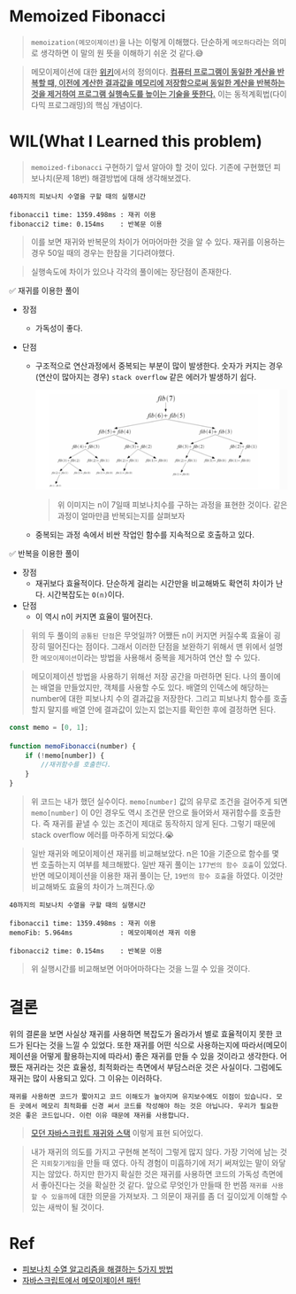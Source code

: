 # Memoized Fibonacci

> `memoization(메모이제이션)`을 나는 이렇게 이해했다. 단순하게 `메모하다`라는 의미로 생각하면 이 말의 원 뜻을 이해하기 쉬운 것 같다.😅

> 메모이제이션에 대한 [위키](https://ko.wikipedia.org/wiki/%EB%A9%94%EB%AA%A8%EC%9D%B4%EC%A0%9C%EC%9D%B4%EC%85%98)에서의 정의이다. **<u>컴퓨터 프로그램이 동일한 계산을 반복할 때, 이전에 계산한 결과값을 메모리에 저장함으로써 동일한 계산을 반복하는 것을 제거하여 프로그램 실행속도를 높이는 기술을 뜻한다.</u>** 이는 동적계획법(다이다믹 프로그래밍)의 핵심 개념이다.

# WIL(What I Learned this problem)

> `memoized-fibonacci` 구현하기 앞서 알아야 할 것이 있다. 기존에 구현했던 피보나치(문제 18번) 해결방법에 대해 생각해보겠다.

```
40까지의 피보나치 수열을 구할 때의 실행시간

fibonacci1 time: 1359.498ms : 재귀 이용
fibonacci2 time: 0.154ms    : 반복문 이용
```

> 이를 보면 재귀와 반복문의 차이가 어마어마한 것을 알 수 있다. 재귀를 이용하는 경우 50일 때의 경우는 한참을 기다려야했다.

> 실행속도에 차이가 있으나 각각의 풀이에는 장단점이 존재한다.

✅ 재귀를 이용한 풀이

-   장점
    -   가독성이 좋다.
-   단점

    -   구조적으로 연산과정에서 중복되는 부분이 많이 발생한다. 숫자가 커지는 경우(연산이 많아지는 경우) `stack overflow` 같은 에러가 발생하기 쉽다.

        ![fibonacci](../basic/image/fibinacci.png)

        > 위 이미지는 n이 7일때 피보나치수를 구하는 과정을 표현한 것이다. 같은 과정이 얼마만큼 반복되는지를 살펴보자

    -   중복되는 과정 속에서 비싼 작업인 함수를 지속적으로 호출하고 있다.

✅ 반복을 이용한 풀이

-   장점
    -   재귀보다 효율적이다. 단순하게 걸리는 시간만을 비교해봐도 확연히 차이가 난다. 시간복잡도는 `O(n)`이다.
-   단점
    -   이 역시 n이 커지면 효율이 떨어진다.

> 위의 두 풀이의 `공통된 단점`은 무엇일까? 어쨌든 n이 커지면 커질수록 효율이 굉장히 떨어진다는 점이다. 그래서 이러한 단점을 보완하기 위해서 맨 위에서 설명한 `메모이제이션`이라는 방법을 사용해서 중복을 제거하여 연산 할 수 있다.

> 메모이제이션 방법을 사용하기 위해선 저장 공간을 마련하면 된다. 나의 풀이에는 배열을 만들었지만, 객체를 사용할 수도 있다. 배열의 인덱스에 해당하는 number에 대한 피보나치 수의 결과값을 저장한다. 그리고 피보나치 함수를 호출할지 말지를 배열 안에 결과값이 있는지 없는지를 확인한 후에 결정하면 된다.

```javascript
const memo = [0, 1];

function memoFibonacci(number) {
    if (!memo[number]) {
        //재귀함수를 호출한다.
    }
}
```

> 위 코드는 내가 했던 실수이다. `memo[number]` 값의 유무로 조건을 걸어주게 되면 `memo[number]` 이 0인 경우도 역시 조건문 안으로 들어와서 재귀함수를 호출한다. 즉 재귀를 끝낼 수 있는 조건이 제대로 동작하지 않게 된다. 그렇기 때문에 stack overflow 에러를 마주하게 되었다.😭

> 일반 재귀와 메모이제이션 재귀를 비교해보았다. n은 10을 기준으로 함수를 몇 번 호출하는지 여부를 체크해봤다. 일반 재귀 풀이는 `177번의 함수 호출`이 있었다. 반면 메모이제이션을 이용한 재귀 풀이는 단, `19번의 함수 호출`을 하였다. 이것만 비교해봐도 효율의 차이가 느껴진다.😵

```
40까지의 피보나치 수열을 구할 때의 실행시간

fibonacci1 time: 1359.498ms : 재귀 이용
memoFib: 5.964ms            : 메모이제이션 재귀 이용

fibonacci2 time: 0.154ms    : 반복문 이용

```

> 위 실행시간를 비교해보면 어마어마하다는 것을 느낄 수 있을 것이다.

# 결론

위의 결론을 보면 사실상 재귀를 사용하면 복잡도가 올라가서 별로 효율적이지 못한 코드가 된다는 것을 느낄 수 있었다. 또한 재귀를 어떤 식으로 사용하는지에 따라서(메모이제이션을 어떻게 활용하는지에 따라서) 좋은 재귀를 만들 수 있을 것이라고 생각한다. 어쨌든 재귀라는 것은 효율성, 최적화라는 측면에서 부담스러운 것은 사실이다. 그럼에도 재귀는 많이 사용되고 있다. 그 이유는 이러하다.

```
재귀를 사용하면 코드가 짧아지고 코드 이해도가 높아지며 유지보수에도 이점이 있습니다. 모든 곳에서 메모리 최적화를 신경 써서 코드를 작성해야 하는 것은 아닙니다. 우리가 필요한 것은 좋은 코드입니다. 이런 이유 때문에 재귀를 사용합니다.
```

> [모던 자바스크립트 재귀와 스택](https://ko.javascript.info/recursion) 이렇게 표현 되어있다.

> 내가 재귀의 의도를 가지고 구현해 본적이 그렇게 많지 않다. 가장 기억에 남는 것은 `지뢰찾기게임`을 만들 때 였다. 아직 경험이 미흡하기에 저기 써져있는 말이 와닿지는 않았다. 하지만 한가지 확실한 것은 재귀를 사용하면 코드의 가독성 측면에서 좋아진다는 것을 확실한 것 같다. 앞으로 무엇인가 만들때 한 번쯤 `재귀를 사용할 수 있을까`에 대한 의문을 가져보자. 그 의문이 재귀를 좀 더 깊이있게 이해할 수 있는 새싹이 될 것이다.

# Ref

-   [피보나치 수열 알고리즘을 해결하는 5가지 방법](https://shoark7.github.io/programming/algorithm/%ED%94%BC%EB%B3%B4%EB%82%98%EC%B9%98-%EC%95%8C%EA%B3%A0%EB%A6%AC%EC%A6%98%EC%9D%84-%ED%95%B4%EA%B2%B0%ED%95%98%EB%8A%94-5%EA%B0%80%EC%A7%80-%EB%B0%A9%EB%B2%95)
-   [자바스크립트에서 메모이제이션 패턴](https://yookeun.github.io/javascript/2015/03/15/javascript-memoization/)
